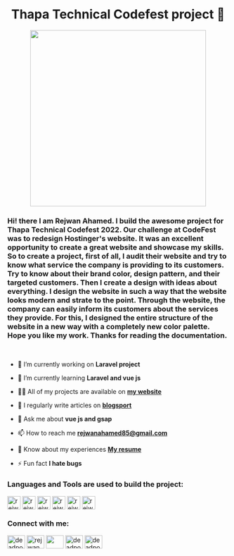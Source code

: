 <h1 align="center">Thapa Technical Codefest project 🤯</h1>

<p align="center" margin-bottom="10px"> <img width="400px" height="400px" src="https://firebasestorage.googleapis.com/v0/b/rejwan-ahamed-portfolio.appspot.com/o/images%2F3.png?alt=media&token=5f2f6cd7-687f-43b9-9dec-8c9561c39394" /> </p>

<h3 align="letf">Hi! there I am Rejwan Ahamed. I build the awesome project for Thapa Technical Codefest 2022. Our challenge at CodeFest was to redesign Hostinger's website. It was an excellent opportunity to create a great website and showcase my skills. So to create a project, first of all, I audit their website and try to know what service the company is providing to its customers. Try to know about their brand color, design pattern, and their targeted customers. Then I create a design with ideas about everything. I design the website in such a way that the website looks modern and strate to the point. Through the website, the company can easily inform its customers about the services they provide. For this, I designed the entire structure of the website in a new way with a completely new color palette. Hope you like my work. Thanks for reading the documentation.</h3>

<!-- <p align="left" margin-bottom="10px"> <img src="https://komarev.com/ghpvc/?username=rejwan-ahamed&label=Profile%20views&color=0e75b6&style=flat" alt="rejwan-ahamed" /> </p> -->

<p margin-bottom="10px">&nbsp</p>

- 🔭 I’m currently working on **Laravel project**

- 🌱 I’m currently learning **Laravel and vue js**

- 👨‍💻 All of my projects are available on  <a href="https://mynewapp-efa8f.web.app/works.html" target="blank"> **my website**</a>

- 📝 I regularly write articles on  <a href="https://deadpoolzrx1.blogspot.com/" target="blank"> **blogsport**</a>

- 💬 Ask me about **vue js and gsap**

- 📫 How to reach me **rejwanahamed85@gmail.com**

- 📄 Know about my experiences <a href="https://drive.google.com/file/d/1AIAGfjdmfKh34-nPQJn4wJc8CSSpj6u2/view" target="blank"> **My resume**</a>
- ⚡ Fun fact **I hate bugs**


<h3 align="left">Languages and Tools are used to build the project:</h3>
<p align="left"> 
  <img align="center" width="30px" height="30px" margin-bottom="10px" src="https://firebasestorage.googleapis.com/v0/b/profile2-66046.appspot.com/o/html_5.svg?alt=media&token=9c5f1917-eef3-48b7-b211-518f63cae1b3" alt="rejwan-ahamed" />
  <img align="center" width="30px" height="30px" margin-bottom="10px" src="https://firebasestorage.googleapis.com/v0/b/profile2-66046.appspot.com/o/css_3.svg?alt=media&token=962bef5d-a442-4d5d-b8ae-cb7eb81e7f11" alt="rejwan-ahamed" />
  <img align="center" width="30px" height="30px" margin-bottom="10px" src="https://firebasestorage.googleapis.com/v0/b/profile2-66046.appspot.com/o/js.svg?alt=media&token=c212447b-eed2-47d1-9e06-59cd6000a19e" alt="rejwan-ahamed" />

  <img align="center" width="30px" height="30px" margin-bottom="10px" src="https://firebasestorage.googleapis.com/v0/b/profile2-66046.appspot.com/o/tailwind-css-2.svg?alt=media&token=cd427171-8fcf-4191-b4c6-4207e8a1e8eb" alt="rejwan-ahamed" />
  
  <img align="center" width="30px" height="30px" margin-bottom="10px" src="https://firebasestorage.googleapis.com/v0/b/profile2-66046.appspot.com/o/vs_code.svg?alt=media&token=173d16aa-6f35-409f-9022-1b6db7ae16da" alt="rejwan-ahamed" />
  
  <img align="center" width="30px" height="30px" margin-bottom="10px" src="https://firebasestorage.googleapis.com/v0/b/profile2-66046.appspot.com/o/firebase-1.svg?alt=media&token=543293b5-a107-4763-b0ba-e25477848f6d" alt="rejwan-ahamed" />
</p>



<h3 align="left">Connect with me:</h3>
<p align="left">
<a href="https://fb.com/deadpool.zrx.9" target="blank"><img align="center" src="https://firebasestorage.googleapis.com/v0/b/profile2-66046.appspot.com/o/Facebook.svg?alt=media&token=d407bf0a-635d-4e67-8682-996a5e035507" alt="deadpool.zrx.9" height="30" width="40" /></a>
<a href="https://instagram.com/rejwan_ahamed85" target="blank"><img align="center" src="https://firebasestorage.googleapis.com/v0/b/profile2-66046.appspot.com/o/instagram.svg?alt=media&token=17cf2818-f634-4c4b-a07a-2a08c55ad398" alt="rejwan_ahamed85" height="30" width="40" /></a>
<a href="https://dribbble.com/556s6ddfrfr" target="blank"><img align="center" src="https://firebasestorage.googleapis.com/v0/b/profile2-66046.appspot.com/o/dribbble.svg?alt=media&token=37575a31-ad30-4be5-865e-c3d094f4fb29" height="30" width="40" /></a>
<a href="https://www.behance.net/deadpoolzrx" target="blank"><img align="center" src="https://firebasestorage.googleapis.com/v0/b/profile2-66046.appspot.com/o/behance.svg?alt=media&token=0908dbcd-42ca-4634-8596-6c41e4aaad7a" alt="deadpoolzrx" height="30" width="40" /></a>
 <a href="https://www.linkedin.com/in/rejwan-ahamed-73baa723b/" target="blank"><img align="center" src="https://firebasestorage.googleapis.com/v0/b/profile2-66046.appspot.com/o/linkedin.svg?alt=media&token=0614638e-c505-4220-8f62-d6d39a063ba4" alt="deadpoolzrx" height="30" width="40" /></a>
</p>

